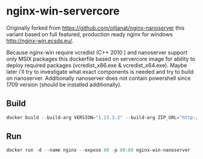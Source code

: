 # nginx-win-servercore

Originally forked from https://github.com/olljanat/nginx-nanoserver this variant based on full featured, production ready nginx for windows http://nginx-win.ecsds.eu/.

Because nginx-win require vcredist (C++ 2010 ) and nanoserver support only MSIX packages this dockerfile based on servercore image for ability to deploy required packages (vcredist_x86.exe & vcredist_x64.exe). Maybe later i'll try to investigate what exact components is needed and try to build on nanoserver. Additionally nanoserver does not contain powershell since 1709 version (should be installed additionally).


## Build
```powershell
docker build --build-arg VERSION="1.23.3.2" --build-arg ZIP_URL="http://nginx-win.ecsds.eu/download/nginx%201.23.3.2%20SnapDragonfly.zip" -t nginx-win-nanoserver .
```

## Run
```powershell
docker run -d --name nginx --expose 80 -p 80:80 nginx-win-nanoserver
```
